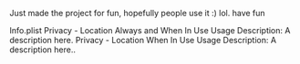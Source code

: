 Just made the project for fun, hopefully people use it :) lol. have fun

Info.plist
Privacy - Location Always and When In Use Usage Description: A description here.
Privacy - Location When In Use Usage Description: A description here..
